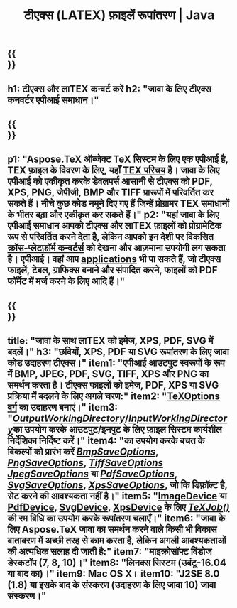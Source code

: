 ﻿---
translation: true
template: /_templates/_conversion-java.md
title: "टीएक्स (LATEX) फ़ाइलें रूपांतरण | Java"
url: /java/conversion/
description: "टीएक्स (लाTEX) रूपांतरण जावा एपीआई समाधान। जावा कोड की कुछ पंक्तियों के साथ PNG, JPEG, TIFF, BMP सहित PDF, XPS और छवियों में लाTEX फाइलों को "
keywords: "TEX रूपांतरण एपीआई जावा, TEX कनवर्टर जावा एकीकृत"
family: tex
platformtag: cpp
feature: conversion
---

{{<section banner>}}
---
h1: टीएक्स और लाTEX कन्वर्ट करें
h2: "जावा के लिए टीएक्स कनवर्टर एपीआई समाधान।"
---

{{<section overview>}}
---
p1: "Aspose.TeX ऑब्जेक्ट TeX सिस्टम के लिए एक एपीआई है, TEX फ़ाइल के विवरण के लिए, यहाँ [TEX परिचय](https://docs.aspose.com/tex/cpp/what-is-tex/) है। जावा के लिए एपीआई को एकीकृत करके डेवलपर्स आसानी से टीएक्स को PDF, XPS, PNG, जेपीजी, BMP और TIFF प्रारूपों में परिवर्तित कर सकते हैं। नीचे कुछ कोड नमूने दिए गए हैं जिन्हें प्रोग्रामर TEX समाधानों के भीतर बढ़ा और एकीकृत कर सकते हैं।"
p2: "यहां जावा के लिए एपीआई समाधान आपको टीएक्स और लाTEX फ़ाइलों को प्रोग्रामेटिक रूप से परिवर्तित करने देता है, लेकिन आपको इन देशी पर विकसित [क्रॉस-प्लेटफ़ॉर्म कन्वर्टर्स](https://products.aspose.app/tex/conversion) को देखना और आज़माना उपयोगी लग सकता है। एपीआई। वहां आप [applications](https://products.aspose.app/tex/applications) भी पा सकते हैं, जो टीएक्स फाइलें, टेबल, ग्राफिक्स बनाने और संपादित करने, फाइलों को PDF फॉर्मेट में मर्ज करने के लिए आदि हैं।"
---

{{<section feature1>}}
---
title: "जावा के साथ लाTEX को इमेज, XPS, PDF, SVG में बदलें।"
h3: "छवियों, XPS, PDF या SVG रूपांतरण के लिए जावा कोड उदाहरण टीएक्स।"
item1: "एपीआई आउटपुट स्वरूपों के रूप में BMP, JPEG, PDF, SVG, TIFF, XPS और PNG का समर्थन करता है। टीएक्स फाइलों को इमेज, PDF, XPS या SVG प्रक्रिया में बदलने के लिए अगले चरण:"
item2: "[TeXOptions वर्ग](https://reference.aspose.com/tex/java/com.aspose.tex/texoptions) का उदाहरण बनाएं।"
item3: "[*OutputWorkingDirectory*](https://reference.aspose.com/tex/java/com.aspose.tex/TeXOptions#setOutputWorkingDirectory-com.aspose.tex.IOutputWorkingDirectory-)/[*InputWorkingDirectory*](https://reference.aspose.com/tex/java/com.aspose.tex/TeXOptions#setInputWorkingDirectory-com.aspose.tex.IInputWorkingDirectory-)का उपयोग करके आउटपुट/इनपुट के लिए फ़ाइल सिस्टम कार्यशील निर्देशिका निर्दिष्ट करें।"
item4: "का उपयोग करके बचत के विकल्पों को प्रारंभ करें [*BmpSaveOptions*](https://reference.aspose.com/tex/java/com.aspose.tex.rendering/BmpSaveOptions), [*PngSaveOptions*](https://reference.aspose.com/tex/java/com.aspose.tex.rendering/PngSaveOptions), [*TiffSaveOptions*](https://reference.aspose.com/tex/java/com.aspose.tex.rendering/TiffSaveOptions) [*JpegSaveOptions*](https://reference.aspose.com/tex/java/com.aspose.tex.rendering/JpegSaveOptions) या [*PdfSaveOptions*](https://reference.aspose.com/tex/java/com.aspose.tex.rendering/PdfSaveOptions), [*SvgSaveOptions*](https://reference.aspose.com/tex/java/com.aspose.tex.rendering/SvgSaveOptions), [*XpsSaveOptions*](https://reference.aspose.com/tex/java/com.aspose.tex.rendering/XpsSaveOptions), जो कि डिफ़ॉल्ट है, सेट करने की आवश्यकता नहीं है।"
item5: "[ImageDevice](https://reference.aspose.com/tex/java/com.aspose.tex.rendering/ImageDevice) या [PdfDevice](https://reference.aspose.com/tex/java/com.aspose.tex.rendering/PdfDevice), [SvgDevice](https://reference.aspose.com/tex/java/com.aspose.tex.rendering/SvgDevice), [XpsDevice](https://reference.aspose.com/tex/java/com.aspose.tex.rendering/XpsDevice) के लिए [*TeXJob()*](https://reference.aspose.com/tex/java/com.aspose.tex/TeXJob) की रम विधि का उपयोग करके रूपांतरण चलाएँ।"
item6: "जावा के लिए Aspose.TeX जावा का समर्थन करने वाले किसी भी विकास वातावरण में अच्छी तरह से काम करता है, लेकिन अगली आवश्यकताओं की अत्यधिक सलाह दी जाती है:"
item7: "माइक्रोसॉफ्ट विंडोज डेस्कटॉप (7, 8, 10)।"
item8: "लिनक्स सिस्टम (उबंटू-16.04 या बाद का)।"
item9: Mac OS X।
item10: "J2SE 8.0 (1.8) या इसके बाद के संस्करण (उदाहरण के लिए जावा 10) जावा संस्करण।"
---

